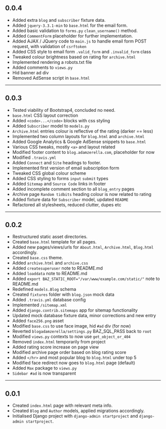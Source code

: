 ## 0.0.4
*   Added extra `blog` and `subscriber` fixture data.
*   Added `jquery-3.3.1-min` to `base.html` for the email form.
*   Added basic validation to `forms.py` `clean_username()` method.
*   Added `CommentForm` placeholder for further implementation.
*   Added AJAX / JQuery code to `main.js` to handle email form POST request,
    with validation of `csrftoken`
*   Added CSS style to email form `.valid_form` and `.invalid_form` class
*   Tweaked colour brightness based on rating for `archive.html`
*   Implemented rendering a robots.txt file
*   Added comments to `views.py`
*   Hid banner ad div
*   Removed AdSense script in `base.html`

---
## 0.0.3
*   Tested viability of Bootstrap4, concluded no need.
*   `base.html` CSS layout correction
*   Added `<code>...</code>` blocks with css styling
*   Added `Subscriber` model to `models.py`
*   `Archive.html` entries colour is reflective of the rating (darker == less)
*   Implemented two column layouts for `blog.html` and `archive.html`
*   Added Google Analytics & Google AdSense snippets to `base.html`
*   Various CSS tweaks, mostly `<a>` and layout related
*   Modified footer content to `blog.adamzerella.com`, placeholder for now
*   Modified `.travis.yml`
*   Added `Connect` and `Site` headings to footer.
*   Implemented first version of email subscription form
*   Tweaked CSS global colour scheme
*   Added CSS styling to forms `input` `submit` types
*   Added `Sitemap` and `Source Code` links in footer
*   Added incomplete comment section to all `blog_entry` pages
*   Archive page `Random tidbits` heading colour is now related to rating
*   Added fixture data for `Subscriber` model, updated `README`
*   Refactored all stylesheets, reduced clutter, dupes etc

---
## 0.0.2
*   Restructured static asset directories.
*   Created `base.html` template for all pages.
*   Added new pages/views/urls for `About.html`, `Archive.html`, `Blog.html` accordingly.
*   Created `base.css` theme.
*   Added `archive.html` and `archive.css`
*   Added `createsuperuser` note to README.md
*   Added `loaddata` note to README.md
*   Added `export BAZ_STATIC_ROOT="/var/www/example.com/static/"` note to README.md
*   Redefined `models.Blog` schema
*   Created `fixtures` folder with `blog.json` mock data
*   Added `.travis.yml` database config
*   Implemented `/sitemap.xml`
*   Added `django.contrib.sitemaps` app for sitemap functionality
*   Updated mock database fixture data, minor corrections and new entry
*   Added `face256.png` asset
*   Modified `base.css` to use face image, hid `#ad` div (for now)
*   Reverted `blogadamzerella/settings.py` BAZ_SQL_PASS back to `root`
*   Modified `views.py` contexts to now use `get_object_or_404`
*   Removed `index.html` temporarily from project
*   Added rating score increase on page view
*   Modified archive page order based on blog rating score
*   Added `</hr>` and most popular blog to `blog.html` under top 5
*   Modified face redirect now goes to `blog.html` page (default)
*   Added `Max` package to `views.py`
*   `Sidebar #ad` is now transparent

---
## 0.0.1
*   Created `index.html` page with relevant meta info.
*   Created `Blog` and `Author` models, applied migrations accordingly.
*   Initialised Django project with `django-admin startproject` and `django-admin startproject`.

